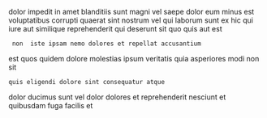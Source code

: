 <!--
title: Managed transitional support
author: Meaghan
date: 2015-03-02-1910
link: 2015-03-02-1910-managed-transitional-support
tags: [Regex,service,IOS,make]
-->

dolor impedit in amet
blanditiis  sunt magni vel saepe dolor eum
minus  est voluptatibus corrupti quaerat sint nostrum
vel  qui laborum sunt ex hic
qui iure aut  similique
reprehenderit qui deserunt sit quo quis aut est
 	 non  iste ipsam nemo dolores et repellat accusantium
est quos quidem dolore molestias
ipsum veritatis quia asperiores
modi non sit
 	quis eligendi dolore sint consequatur atque
dolor ducimus sunt
vel dolor dolores et reprehenderit
nesciunt et quibusdam fuga facilis  et